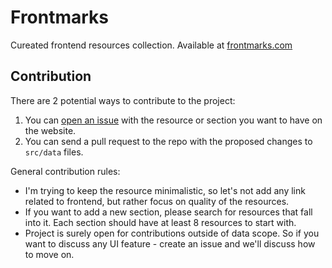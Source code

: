 # Frontmarks

Cureated frontend resources collection.
Available at [frontmarks.com](https://frontmarks.com)

## Contribution

There are 2 potential ways to contribute to the project:

1. You can [open an issue](https://github.com/BananaBobby/frontmarks/issues/new) with the resource or section you want to have on the website.
2. You can send a pull request to the repo with the proposed changes to `src/data` files.

General contribution rules:

- I'm trying to keep the resource minimalistic, so let's not add any link related to frontend, but rather focus on quality of the resources.
- If you want to add a new section, please search for resources that fall into it. Each section should have at least 8 resources to start with.
- Project is surely open for contributions outside of data scope. So if you want to discuss any UI feature - create an issue and we'll discuss how to move on.
